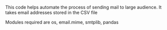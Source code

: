 This code helps automate the process of sending mail to large audience. It takes email addresses stored in the CSV file

Modules required are os, email.mime, smtplib, pandas